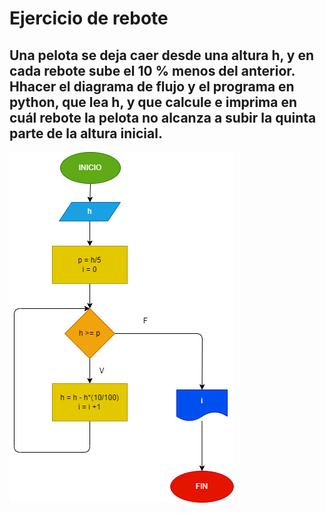 # Ejercicio de rebote
## Una pelota se deja caer desde una altura h, y en cada rebote sube el 10 % menos del anterior. Hhacer el diagrama de flujo y el programa en python, que lea h, y que calcule e imprima en cuál rebote la pelota no alcanza a subir la quinta parte de la altura inicial.
![Diagrama de flujo](diagrama.png "Diagrama de flujo")